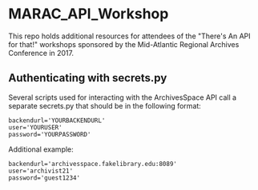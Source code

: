 # MARAC_API_Workshop
This repo holds additional resources for attendees of the "There's An API for that!" workshops sponsored by the Mid-Atlantic Regional Archives Conference in 2017.

## Authenticating with secrets.py
Several scripts used for interacting with the ArchivesSpace API call a separate secrets.py that should be in the following format:

```
backendurl='YOURBACKENDURL'
user='YOURUSER'
password='YOURPASSWORD'
```
Additional example:
```
backendurl='archivesspace.fakelibrary.edu:8089'
user='archivist21'
password='guest1234'
```
